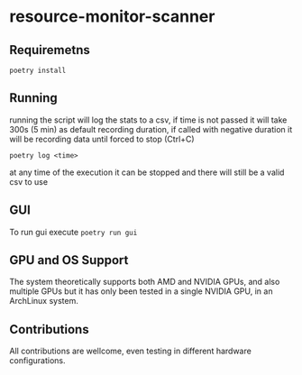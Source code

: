 # resource-monitor-scanner

## Requiremetns

`poetry install`

## Running

running the script will log the stats to a csv, if time is not passed it will take 300s (5 min) as default recording duration, if called with negative duration it will be 
recording data until forced to stop (Ctrl+C)

`poetry log <time>`

at any time of the execution it can be stopped and there will still be a valid csv to use

## GUI

To run gui execute
`poetry run gui`

## GPU and OS Support

The system theoretically supports both AMD and NVIDIA GPUs, and also multiple GPUs but it has only been tested in a single NVIDIA GPU, in an ArchLinux system.

## Contributions

All contributions are wellcome, even testing in different hardware configurations.
